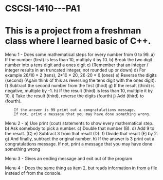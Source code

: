 # CSCSI-1410---PA1
# This is a project from a freshman class where I learned basic of C++.

Menu 1 - Does some mathematical steps for every number from 0 to 99.
        a) If the number (first) is less than 10, multiply it by 10.
        b) Break the two digit number into a tens digit and a ones digit
        c) (Remember that an integer / integer results in an truncated integer, not rounded up or down)
        d) For example 26/10 = 2 (tens), 2*10 = 20, 26-20 = 6 (ones)
        e) Reverse the digits (second) (Again think of this as reversing the tens digit with the ones digit).
        f) Subtract the second number from the first (third)
        g) If the result (third) is negative, multiple by -1.
        h) If the result (third) is less than 10, multiple it by 10.
        i) Take the result (third), reverse the digits (fourth)
        j) Add (third) to (fourth).
        
        If the answer is 99 print out a congratulations message. 
        If not, print a message that you may have done something wrong.
        
       
Menu 2 -  a) Use print (cout) statements to show every mathematical step.
          b) Ask somebody to pick a number.
          c) Double that number (B).
          d) Add 9 to the result. (C)
          e) Subtract 3 from that result (D).
          f) Divide that result (E) by 2.
          g) And finally, subtract the original number.
          h) If the answer is 3 print out a congratulations message. 
             If not, print a message that you may have done something wrong
             
            
Menu 3 - Gives an ending message and exit out of the program


Menu 4 - Does the same thing as item 2, but reads information in from a file instead of from the console.
